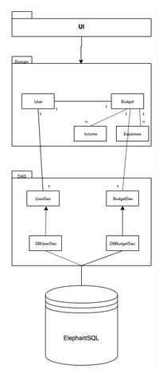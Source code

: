 ![alt text][pakkauskaavio]

[pakkauskaavio]: https://github.com/veliblesku/ot-harjoitustyo2019s/blob/master/dokumentaatio/pakkauskaavio.png "Pakkauskaavio"
